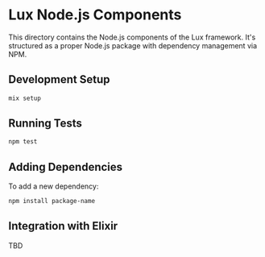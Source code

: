 # Lux Node.js Components

This directory contains the Node.js components of the Lux framework. It's structured as a proper Node.js package with dependency management via NPM.

## Development Setup

```bash
mix setup
```

## Running Tests

```bash
npm test
```

## Adding Dependencies

To add a new dependency:

```bash
npm install package-name
```

## Integration with Elixir

TBD